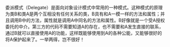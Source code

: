 委派模式（Delegate）是面向对象设计模式中常用的一种模式。这种模式的原理为类B和类A是两个互相没有任何关系的类，B具有和A一模一样的方法和属性；并且调用B中的方法，属性就是调用A中同名的方法和属性。B好像就是一个受A授权委托的中介。第三方的代码不需要知道A的存在，也不需要和A发生直接的联系，通过B就可以直接使用A的功能，这样既能够使用到A的各种公能，又能够很好的将A保护起来了。一举两得，岂不很好！